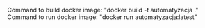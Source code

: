 Command to build docker image: "docker build -t automatyzacja ."
Command to run docker image: "docker run automatyzacja:latest"
